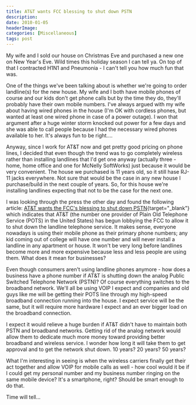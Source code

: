 ```yaml
---
title: AT&T wants FCC blessing to shut down PSTN
description: 
date: 2010-01-05
headerImage: 
categories: [Miscellaneous]
tags: post
---
```


My wife and I sold our house on Christmas Eve and purchased a new one on New Year's Eve. Wild times this holiday season I can tell ya. On top of that I contracted H1N1 and Pneumonia - I can't tell you how much fun that was.

One of the things we've been talking about is whether we're going to order landline(s) for the new house. My wife and I both have mobile phones of course and our kids don't get phone calls but by the time they do, they'll probably have their own mobile numbers. I've always argued with my wife about having wired phones in the house (I'm OK with cordless phones, but wanted at least one wired phone in case of a power outage). I won that argument after a huge winter storm knocked out power for a few days and she was able to call people because I had the necessary wired phones available to her. It's always fun to be right....

Anyway, since I work for AT&T now and get pretty good pricing on phone lines, I decided that even though the trend was to go completely wireless rather than installing landlines that I'd get one anyway (actually three - home, home office and one for McNelly SoftWorks) just because it would be very convenient. The house we purchased is 11 years old, so it still hase RJ-11 jacks everywhere. Not sure that would be the case in any new house I purchase/build in the next couple of years. So, for this house we're installing landlines expecting that not to be the case for the next one.

I was looking through the press the other day and found the following article: [AT&T wants the FCC's blessing to shut down PSTN](https://fiercebroadbandwireless.com/story/t-wants-fccs-blessing-shut-down-pstn/2010-01-03){target="_blank"} which indicates that AT&T (the number one provider of Plain Old Telephone Service (POTS) in the United States) has begun lobbying the FCC to allow it to shut down the landline telephone service. It makes sense, everyone nowadays is using their mobile phone as their primary phone numbers; any kid coming out of college will have one number and will never install a landline in any apartment or house. It won't be very long before landlines become more and more expensive because less and less people are using them. What does it mean for businesses?

Even though consumers aren't using landline phones anymore - how does a business have a phone number if AT&T is shutting down the analog Public Switched Telephone Network (PSTN)? Of course everything switches to the broadband network. We'll all be using VOIP I expect and companies and old guys like me will be getting their POTS line through my high-speed broadband connection running into the house. I expect service will be the same, but it will require more hardware I expect and an ever bigger load on the broadband connection.

I expect it would relieve a huge burden if AT&T didn't have to maintain both PSTN and broadband networks. Getting rid of the analog network would allow them to dedicate much more money toward providing better broadband and wireless service. I wonder how long it will take them to get approval and to get the network shut down. 10 years? 20 years? 50 years?

What I'm interesting in seeing is when the wireless carriers finally get their act together and allow VOIP for mobile calls as well - how cool would it be if I could get my personal number and my business number ringing on the same mobile device? It's a smartphone, right? Should be smart enough to do that. 

Time will tell...